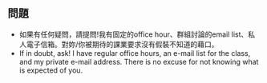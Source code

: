 ## 問題
* 如果有任何疑問，請提問!我有固定的office hour、群組討論的email list、私人電子信箱。對妳/你被期待的課業要求沒有假裝不知道的藉口。
* If in doubt, ask! I have regular office hours, an e-mail list for the class, and my private e-mail address. There is no excuse for not knowing what is expected of you.